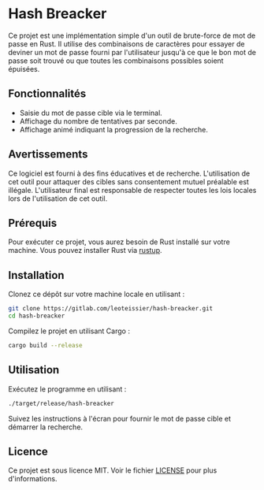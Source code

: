 # Hash Breacker

Ce projet est une implémentation simple d'un outil de brute-force de mot de passe en Rust. Il utilise des combinaisons de caractères pour essayer de deviner un mot de passe fourni par l'utilisateur jusqu'à ce que le bon mot de passe soit trouvé ou que toutes les combinaisons possibles soient épuisées.

## Fonctionnalités

- Saisie du mot de passe cible via le terminal.
- Affichage du nombre de tentatives par seconde.
- Affichage animé indiquant la progression de la recherche.

## Avertissements

Ce logiciel est fourni à des fins éducatives et de recherche. L'utilisation de cet outil pour attaquer des cibles sans consentement mutuel préalable est illégale. L'utilisateur final est responsable de respecter toutes les lois locales lors de l'utilisation de cet outil.

## Prérequis

Pour exécuter ce projet, vous aurez besoin de Rust installé sur votre machine. Vous pouvez installer Rust via [rustup](https://rustup.rs/).

## Installation

Clonez ce dépôt sur votre machine locale en utilisant :

```bash
git clone https://gitlab.com/leoteissier/hash-breacker.git
cd hash-breacker
```

Compilez le projet en utilisant Cargo :

```bash
cargo build --release
```

## Utilisation

Exécutez le programme en utilisant :

```bash
./target/release/hash-breacker
```

Suivez les instructions à l'écran pour fournir le mot de passe cible et démarrer la recherche.

## Licence

Ce projet est sous licence MIT. Voir le fichier [LICENSE](LICENSE) pour plus d'informations.
